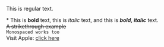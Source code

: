 This is regular text.  
  
\* This is **bold** text, this is *italic* text, and this is ***bold, italic*** text.  
~~A strikethrough example~~  
`Monospaced works too`  
Visit Apple: [click here](https://apple.com)  

